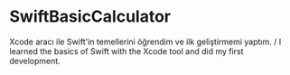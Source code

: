 # SwiftBasicCalculator
Xcode aracı ile Swift'in temellerini öğrendim ve ilk geliştirmemi yaptım. / I learned the basics of Swift with the Xcode tool and did my first development.
